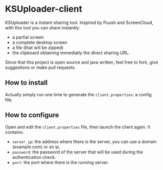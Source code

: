 # KSUploader-client
KSUploader is a instant sharing tool. Inspired by Puush and ScreenCloud, with this tool you can share instantly:
* a partial screen
* a complete desktop screen
* a file (that will be zipped)
* the clipboard
obtaining immediatly the direct sharing URL.

Since that this project is open source and java written, feel free to fork, give suggestions or make pull requests.

## How to install
Actually simply run one time to generate the `client.properties`: a config file.

## How to configure
Open and edit the `client.properties` file, then launch the client again.
It contains:
* `server_ip`: the address where there is the server, you can use a domain (example.com) or an ip.
* `password`: the password of the server that will be used during the authentication check.
* `port`: the port where there is the running server.